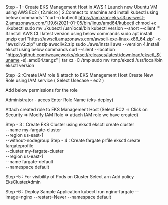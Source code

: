 Step - 1 : Create EKS Management Host in AWS
1.Launch new Ubuntu VM using AWS Ec2 ( t2.micro )
2.Connect to machine and install kubectl using below commands
'''curl -o kubectl https://amazon-eks.s3.us-west-2.amazonaws.com/1.19.6/2021-01-05/bin/linux/amd64/kubectl
chmod +x ./kubectl
sudo mv ./kubectl /usr/local/bin
kubectl version --short --client '''
3.Install AWS CLI latest version using below commands
sudo apt install unzip
curl "https://awscli.amazonaws.com/awscli-exe-linux-x86_64.zip" -o "awscliv2.zip"
unzip awscliv2.zip
sudo ./aws/install
aws --version
4.Install eksctl using below commands
curl --silent --location "https://github.com/weaveworks/eksctl/releases/latest/download/eksctl_$(uname -s)_amd64.tar.gz" | tar xz -C /tmp
sudo mv /tmp/eksctl /usr/local/bin
eksctl version

Step -2 :Create IAM role & attach to EKS Management Host
Create New Role using IAM service ( Select Usecase - ec2 )

Add below permissions for the role

Administrator - acces
Enter Role Name (eks-deploy)

Attach created role to EKS Management Host (Select EC2 => Click on Security => Modify IAM Role => attach IAM role we have created)


Step - 3 : Create EKS Cluster using eksctl
eksctl create cluster \
  --name my-fargate-cluster \
  --region us-east-1 \
  --without-nodegroup
Step - 4 : Create fargate prfile
eksctl create fargateprofile \
  --cluster my-fargate-cluster \
  --region us-east-1 \
  --name fargate-default \
  --namespace default

Step -5 : For visibility of Pods on Cluster
Select arn
Add policy EksClusterAdmin

Step -6 : Deploy Sample Application
kubectl run nginx-fargate --image=nginx --restart=Never --namespace default
